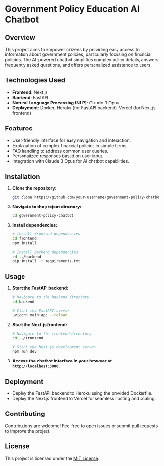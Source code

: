 # Government Policy Education AI Chatbot

## Overview

This project aims to empower citizens by providing easy access to information about government policies, particularly focusing on financial policies. The AI-powered chatbot simplifies complex policy details, answers frequently asked questions, and offers personalized assistance to users.

## Technologies Used

- **Frontend**: Next.js
- **Backend**: FastAPI
- **Natural Language Processing (NLP)**: Claude 3 Opus
- **Deployment**: Docker, Heroku (for FastAPI backend), Vercel (for Next.js frontend)

## Features

- User-friendly interface for easy navigation and interaction.
- Explanation of complex financial policies in simple terms.
- FAQ handling to address common user queries.
- Personalized responses based on user input.
- Integration with Claude 3 Opus for AI chatbot capabilities.

## Installation

1. **Clone the repository:**

   ```bash
   git clone https://github.com/your-username/government-policy-chatbot.git
   ```

2. **Navigate to the project directory:**

   ```bash
   cd government-policy-chatbot
   ```

3. **Install dependencies:**

   ```bash
   # Install frontend dependencies
   cd frontend
   npm install

   # Install backend dependencies
   cd ../backend
   pip install -r requirements.txt
   ```

## Usage

1. **Start the FastAPI backend:**

   ```bash
   # Navigate to the backend directory
   cd backend

   # Start the FastAPI server
   uvicorn main:app --reload
   ```

2. **Start the Next.js frontend:**

   ```bash
   # Navigate to the frontend directory
   cd ../frontend

   # Start the Next.js development server
   npm run dev
   ```

3. **Access the chatbot interface in your browser at `http://localhost:3000`.**

## Deployment

- Deploy the FastAPI backend to Heroku using the provided Dockerfile.
- Deploy the Next.js frontend to Vercel for seamless hosting and scaling.

## Contributing

Contributions are welcome! Feel free to open issues or submit pull requests to improve the project.

## License

This project is licensed under the [MIT License](LICENSE).
